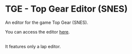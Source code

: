 # TGE - Top Gear Editor (SNES)
An editor for the game Top Gear (SNES).
<br/>

You can access the editor [here](https://gamehackfan.github.io/tge/).
<br/><br/>

It features only a lap editor.
